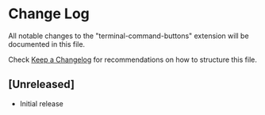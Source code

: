 # Change Log

All notable changes to the "terminal-command-buttons" extension will be documented in this file.

Check [Keep a Changelog](http://keepachangelog.com/) for recommendations on how to structure this file.

## [Unreleased]

- Initial release